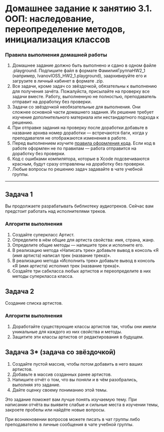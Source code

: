# Домашнее задание к занятию 3.1. ООП: наследование, переопределение методов, инициализация классов

### Правила выполнения домашней работы

1. Домашнее задание должно быть выполнено и сдано в одном файле .playground. Подпишите файл в формате ФамилияГруппаHW2_1 (например, IvanovIOS5_HW2_1.playground), заархивируйте его и загрузите в личный кабинет в формате .zip.
1. Все задачи, кроме задач со звёздочкой, обязательны к выполнению для получения зачёта. Пожалуйста, присылайте на проверку все задачи вместе. Работу, выполненную не полностью, преподаватель отправит на доработку без проверки.
1. Задачи со звёздочкой необязательные для выполнения. Они сложнее основной части домашнего задания. Их решение требует изучение дополнительного материала или нестандартного подхода к решению.
1. При отправке задания на проверку после доработки добавьте в название архива номер доработки — встречаются баги, когда у преподавателя не отображаются изменения в работе.
1. Перед выполнением изучите [правила оформления кода](https://github.com/netology-code/bios-2-homeworks/blob/master/swift-code-syle-guide.md). Если код в работе оформлен не по правилам — работа отправится на доработку без проверки.
1. Код с ошибками компилятора, которые в Xcode подсвечиваются красным, будут сразу отправлены на доработку без проверки.
1. Любые вопросы по решению задач задавайте в чате учебной группы.

---

## Задача 1

Вы продолжаете разрабатывать библиотеку аудиотреков. Сейчас вам предстоит работать над исполнителями треков.

### Алгоритм выполнения

1. Создайте суперкласс Артист.
2. Определите в нём общие для артиста свойства: имя, страна, жанр.
3. Определите общие методы — напишите трек и исполните его.
4. В реализацию метода «Написать трек» добавьте вывод в консоль «Я (имя артиста) написал трек (название трека)».
5. В реализацию метода «Исполнить трек» добавьте вывод в консоль «Я (имя артиста) исполнил трек (название трека)».
6. Создайте три сабкласса любых артистов и переопределите в них методы суперкласса класса.


## Задача 2

Создание списка артистов.

### Алгоритм выполнения

1. Доработайте существующие классы артистов так, чтобы они имели уникальные для каждого из них свойства и методы. 
2. Защитите эти классы артистов от редактирования в будущем.

## Задача 3* (задача со звёздочкой)

1. Создайте пустой массив, чтобы потом добавить в него ваших артистов.
2. Добавьте в массив созданных ранее артистов.
3. Напишите отчёт о том, что вы поняли и в чём разобрались, выполняя это задание.
4. Дайте оценку своему пониманию этой темы.

Это задание поможет вам лучше понять изучаемую тему. При написании отчёта вы выявите слабые и сильные места в изучении темы, закроете пробелы или найдёте новые вопросы. 

При возникновении вопросов можете писать в чат группы либо преподавателю в личные сообщения в чате учебной группы.
